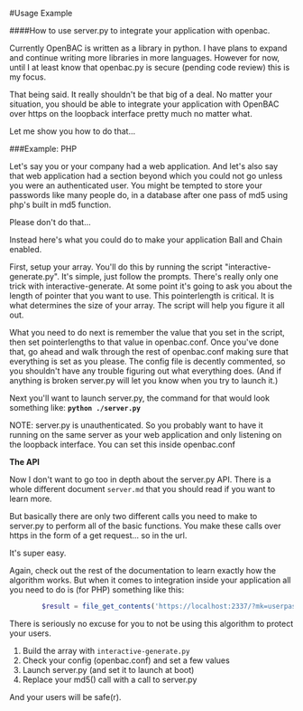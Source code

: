 #Usage Example

####How to use server.py to integrate your application with openbac.

Currently OpenBAC is written as a library in python.  I have plans to expand and continue writing more libraries in more languages.  However for now, until I at least know that openbac.py is secure (pending code review) this is my focus.

That being said.  It really shouldn't be that big of a deal.  No matter your situation, you should be able to integrate your application with OpenBAC over https on the loopback interface pretty much no matter what.

Let me show you how to do that...

###Example: PHP

Let's say you or your company had a web application.  And let's also say that web application had a section beyond which you could not go unless you were an authenticated user.  You might be tempted to store your passwords like many people do, in a database after one pass of md5 using php's built in md5 function.  

Please don't do that...

Instead here's what you could do to make your application Ball and Chain enabled.  

First, setup your array.  You'll do this by running the script "interactive-generate.py".  It's simple, just follow the prompts.  There's really only one trick with interactive-generate.  At some point it's going to ask you about the length of pointer that you want to use.  This pointerlength is critical.  It is what determines the size of your array.  The script will help you figure it all out.  

What you need to do next is remember the value that you set in the script, then set pointerlengths to that value in openbac.conf.  Once you've done that, go ahead and walk through the rest of openbac.conf making sure that everything is set as you please.  The config file is decently commented, so you shouldn't have any trouble figuring out what everything does.  (And if anything is broken server.py will let you know when you try to launch it.)

Next you'll want to launch server.py, the command for that would look something like:  **`python ./server.py`**

NOTE: server.py is unauthenticated.  So you probably want to have it running on the same server as your web application and only listening on the loopback interface.  You can set this inside openbac.conf

**The API**

Now I don't want to go too in depth about the server.py API.  There is a whole different document `server.md` that you should read if you want to learn more.  

But basically there are only two different calls you need to make to server.py to perform all of the basic functions.  You make these calls over https in the form of a get request... so in the url.

It's super easy.

Again, check out the rest of the documentation to learn exactly how the algorithm works.  But when it comes to integration inside your application all you need to do is (for PHP) something like this: 

```php
		$result = file_get_contents('https://localhost:2337/?mk=userpasswd');
```

There is seriously no excuse for you to not be using this algorithm to protect your users.

1. Build the array with `interactive-generate.py`
2. Check your config (openbac.conf) and set a few values
3. Launch server.py (and set it to launch at boot)
4. Replace your md5() call with a call to server.py 

And your users will be safe(r).
